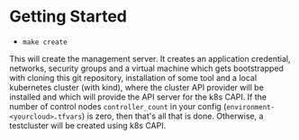 # Getting Started

* ``make create``

This will create the management server. It creates an application credential, networks, security groups and a virtual machine which gets bootstrapped with cloning this git repository, installation of some tool and a local kubernetes cluster (with kind), where the cluster API provider will be installed and which will provide the API server for the k8s CAPI. If the number of control nodes ``controller_count`` in your config (``environment-<yourcloud>.tfvars``) is zero, then that's all that is done. Otherwise, a testcluster will be created using k8s CAPI.
